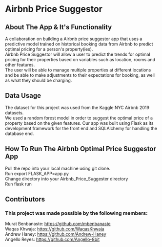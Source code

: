# Airbnb Price Suggestor

## About The App & It's Functionality
A collaboration on building a Airbnb price suggestor app that uses a predictive model trained on historical booking data from Airbnb to predict optimal pricing for a person's property(ies).  
Airbnb Price Suggestor will allow a user to predict the trends for optimal pricing for their properties based on variables such as location, rooms and other features.  
The user will be able to manage multiple properties at different locations and be able to make adjustments to their expectations for booking, as well as what they should be charging. 

## Data Usage
The dataset for this project was used from the Kaggle NYC Airbnb 2019 datasets.  
We used a random forest model in order to suggest the optimal price of a property based on the given features. Our app was built using Flask as its development framework for the front end and SQLAlchemy for handling the database end.

## How To Run The Airbnb Optimal Price Suggestor App
Pull the repo into your local machine using git clone.  
Run export FLASK_APP=app.py  
Change directory into your Airbnb_Price_Suggester directory  
Run flask run  

## Contributors
### This project was made possible by the following members:  
Murat Benbanaste: https://github.com/mbenbanaste  
Waqas Khwaja: https://github.com/WaqasKhwaja  
Andrew Haney: https://github.com/Andrew-Haney  
Angello Reyes: https://github.com/Angello-8bit  
